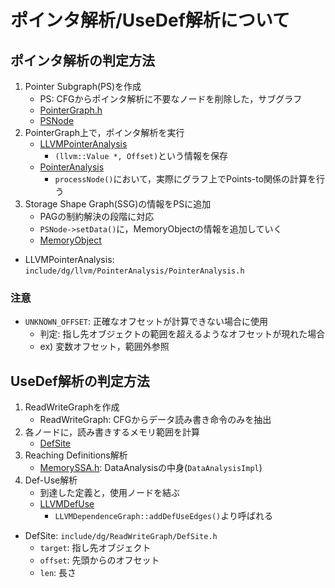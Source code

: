 # ポインタ解析/UseDef解析について

## ポインタ解析の判定方法

1. Pointer Subgraph(PS)を作成
    - PS: CFGからポインタ解析に不要なノードを削除した，サブグラフ
    - [PointerGraph.h](https://github.com/mchalupa/dg/blob/master/include/dg/llvm/PointerAnalysis/PointerGraph.h)
    - [PSNode](https://github.com/mchalupa/dg/blob/master/include/dg/PointerAnalysis/PSNode.h)
2. PointerGraph上で，ポインタ解析を実行
    - [LLVMPointerAnalysis](https://github.com/mchalupa/dg/blob/master/include/dg/llvm/PointerAnalysis/PointerAnalysis.h)
      - `(llvm::Value *, Offset)`という情報を保存
    - [PointerAnalysis](https://github.com/mchalupa/dg/blob/master/include/dg/PointerAnalysis/PointerAnalysis.h)
      - `processNode()`において，実際にグラフ上でPoints-to関係の計算を行う
3. Storage Shape Graph(SSG)の情報をPSに追加
    - PAGの制約解決の段階に対応
    - `PSNode->setData()`に，MemoryObjectの情報を追加していく
    - [MemoryObject](https://github.com/mchalupa/dg/blob/0b1ada38d25d34898f5d1e19dbfe6e10006127e6/include/dg/PointerAnalysis/MemoryObject.h)

- LLVMPointerAnalysis: `include/dg/llvm/PointerAnalysis/PointerAnalysis.h`

### 注意

- `UNKNOWN_OFFSET`: 正確なオフセットが計算できない場合に使用
  - 判定: 指し先オブジェクトの範囲を超えるようなオフセットが現れた場合
  - ex) 変数オフセット，範囲外参照

## UseDef解析の判定方法

1. ReadWriteGraphを作成
    - ReadWriteGraph: CFGからデータ読み書き命令のみを抽出
2. 各ノードに，読み書きするメモリ範囲を計算
    - [DefSite](https://github.com/mchalupa/dg/blob/a69378f4f29a63d28cb79e0d6728d069353b19c8/include/dg/ReadWriteGraph/DefSite.h)
3. Reaching Definitions解析
    - [MemorySSA.h](https://github.com/mchalupa/dg/blob/a69378f4f29a63d28cb79e0d6728d069353b19c8/include/dg/MemorySSA/MemorySSA.h): DataAnalysisの中身(`DataAnalysisImpl`)
4. Def-Use解析
    - 到達した定義と，使用ノードを結ぶ
    - [LLVMDefUse](https://github.com/mchalupa/dg/blob/923fc43bb5eff323572d02d323f86cc175b422cc/lib/llvm/DefUse/DefUse.h)
      - `LLVMDependenceGraph::addDefUseEdges()`より呼ばれる

- DefSite: `include/dg/ReadWriteGraph/DefSite.h`
  - `target`: 指し先オブジェクト
  - `offset`: 先頭からのオフセット
  - `len`: 長さ
